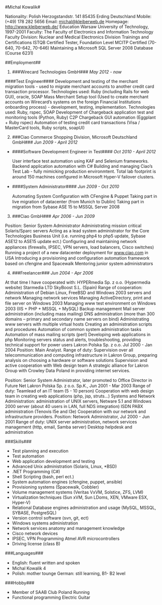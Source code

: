 #Michal Kowalik#

Nationality: Polish Herzogstandstr. 141 85435 Erding Deutschland Mobile: (+49) 178 282 5656 Email: michal@kleiberweb.de Homepage: http://www.kleiberweb.de/
Education
Warsaw University of Technology, 1997-2001 Faculty: The Faculty of Electronics and Information Technology Faculty Division: Nuclear and Medical Electronics Division
Trainings and Certiﬁcations
ISTQB Certiﬁed Tester, Foundation Level
MCITP Certiﬁed (70-640, 70-642, 70-646) Maintaining a Microsoft SQL Server 2008 Database (Course 6231)


##Employment##
1. ###Wirecard Technologies GmbH###
*May 2012 - now*

 ####Test Engineer####
  Development and testing of the merchant migration tools - used to migrate merchant accounts to another credit card transaction processor. Technologies used: Ruby (including Rails for web GUI), oracle, SOAP Mass Merchant Setup tool (Used to create merchant accounts on Wirecard’s systems on the foreign Financial Institutions onboarding process) - development, testing, implementation. Technologies used: Ruby, rspec, SOAP Development of Chargeback application test and monitoring tools (Python, Ruby)
C2P Chargeback GUI automation (Eggplant + Ruby rspec) Automation of testing credit card transactions (Visa / MasterCard tools, Ruby scripts, soapUI)

2. ###Ciao Commerce Shopping Division, Microsoft Deutschland GmbH###
*Jun 2009 - April 2012*

  * ####Software Development Engineer in Test####
    *Oct 2010 - April 2012*
 
    User interface test automation using KAF and Selenium frameworks. Backend application automation with C#
    Building and managing Ciao’s Test Lab - fully mimicking production environmtent. Total lab footprint is around 150 machines conﬁgured in Microsoft Hyper-V failover clusters.
  * ####System Administrator####
    *Jun 2009 - Oct 2010*
 
    Automating System Conﬁguration with CFengine & Puppet
    Taking part in live migration of datacenter (from Munich to Dublin) Taking part in migration from Sybase ASE 15 to MSSQL Server 2008

3. ###Ciao GmbH###
*Apr 2006 - Jun 2009*

 Position: Senior System Administrator Administrating mission critical Solaris/Sparc servers Acting as a lead system administrator for the Core Technologies Business Unit (i.e. running php4 to php5 update, Sybase ASE12 to ASE15 update ect.) Conﬁguring and maintaining network appliances (ﬁrewalls, IPSEC, VPN servers, load balancers, Cisco switches)
Running a project of a new datacenter deployment for www.ciao.com in USA Introducing a provisioning and conﬁguration automation framework based on cfengine and Spacewalk
Mentoring junior system administrators

4. ###Freelancer###
*Jun 2004 - Apr 2006*

 At that time I have cooperated with: HYPERmedia Sp. z o.o. (Hypermedia website) Starmedia LTD
SkyBoost S.L. (Spain)
Range of cooperation: Administration of Debian Linux, FreeBSD and Windows 2003 servers and network Managing network services
Managing ActiveDirectory, print and ﬁle server on Windows 2003 Managing www test environment on Windows 2003 (IIS + PHP + MSSQL + MySQL)
Backup management Mail server administration (including mass mailing)
DNS administration (more than 300 domains – primary and secondary name servers on bind) Administrating www servers with multiple virtual hosts
Creating an administration scripts and procedures Automation of common system administration tasks
Automation of mass mailing scripts (perl) Developing web applications in php
Monitoring servers status and alerts, troubleshooting, providing technical support for power users
Lakron Polska Sp. z o.o. Jul 2000 - Jan 2004 Position: Main Analyst. Range of duty: Supervision over all telecommunication and computing infrastructure in Lakron Group, preparing analysis on choosing a hardware or software solutions
Supervision and active cooperation with Web design team A strategic alliance for Lakron Group with Crowley Data Poland in providing internet services.

Position: Senior System Administrator, later promoted to Oﬃce Director in Future Net Lakron Polska Sp. z o.o. Sp.K., Jun 2001 - Mar 2003
Range of duty: Teamlead of an IT team (5 - 10 person)
Cooperation with web design team in creating web applications (php, jsp, struts...) Systems and Network Administration: administration of UNIX servers, Netware 5.1 and Windows 2000 server (about 40 users in LAN, full NDS integration) ISDN PABX administration (Tenovis I5e and I3e)
Cooperation with our network and infrastructure providers.
Position: Network Administrator, Jul 2000 - Jun 2001 Range of duty: UNIX server administration, network services management (http, email, Samba server) Desktop helpdesk and administration


###Skills###
* Test planning and execution 
* Test automation
* Web application development and testing 
* Advanced Unix administration (Solaris, Linux, *BSD)
* .NET Programming (C#)
* Shell Scripting (bash, perl ect.)
* System automation engines (cfengine, puppet, ansible) 
* Provisioning systems (Spacewalk, Cobbler)
* Volume management systems (Veritas VxVM, Solstice, ZFS, LVM) 
* Virtualization techniques (Sun xVM, Sun LDoms, XEN, VMware ESX, Hyper-V) 
* Relational Database engines administration and usage (MySQL, MSSQL, SYBASE, PostgreSQL)
* Version control software (svn, git, ect) 
* Windows systems administration
* Network services anatomy and management knowledge 
* Cisco network devices
* IPSEC, VPN Programming Atmel AVR microcontrollers
* Driving license (class B)


###Languages###
* English: ﬂuent written and spoken
* Michal Kowalik 4
* Polish: mother tounge German: still learning, B1- B2 level


###Hobby###
* Member of SAAB Club Poland Running
* Functional programming Electric Guitar